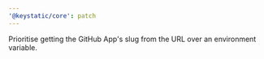 ```yaml
---
'@keystatic/core': patch
---
```


Prioritise getting the GitHub App's slug from the URL over an environment
variable.
